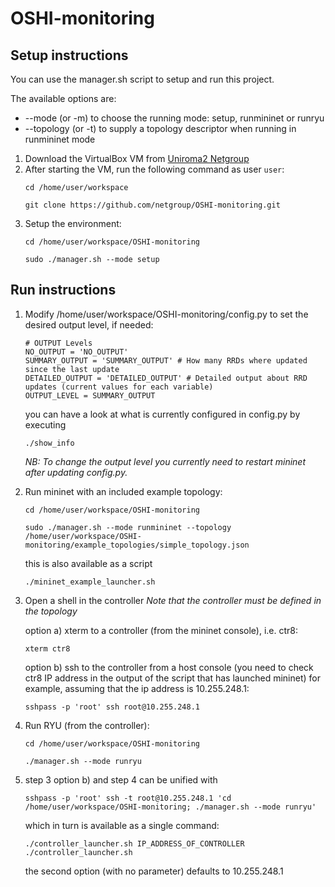 # OSHI-monitoring
## Setup instructions

You can use the manager.sh script to setup and run this project.

The available options are:
- --mode (or -m) to choose the running mode: setup, runmininet or runryu
- --topology (or -t) to supply a topology descriptor when running in runmininet mode

1. Download the VirtualBox VM from [Uniroma2 Netgroup](http://netgroup.uniroma2.it/twiki/bin/view/Oshi/WebHome#AnchorSoftDown)
2. After starting the VM, run the following command as user `user`:
    ```
    cd /home/user/workspace
    
    git clone https://github.com/netgroup/OSHI-monitoring.git
    ```
3. Setup the environment:
    ```
    cd /home/user/workspace/OSHI-monitoring
    
    sudo ./manager.sh --mode setup
    ```

## Run instructions
1. Modify /home/user/workspace/OSHI-monitoring/config.py to set the desired output level, if needed:
    ```
    # OUTPUT Levels
    NO_OUTPUT = 'NO_OUTPUT'
    SUMMARY_OUTPUT = 'SUMMARY_OUTPUT' # How many RRDs where updated since the last update
    DETAILED_OUTPUT = 'DETAILED_OUTPUT' # Detailed output about RRD updates (current values for each variable)
    OUTPUT_LEVEL = SUMMARY_OUTPUT
    ```
    you can have a look at what is currently configured in config.py by executing
    ```
    ./show_info
    ```
    *NB: To change the output level you currently need to restart mininet after updating config.py.*
    
2. Run mininet with an included example topology:
    ```
    cd /home/user/workspace/OSHI-monitoring
    
    sudo ./manager.sh --mode runmininet --topology /home/user/workspace/OSHI-monitoring/example_topologies/simple_topology.json
    ```
    this is also available as a script
    ```
    ./mininet_example_launcher.sh
    ```
    
3. Open a shell in the controller 
    *Note that the controller must be defined in the topology*
 
    option a) xterm to a controller (from the mininet console), i.e. ctr8:
    ```
    xterm ctr8
    ```
    option b) ssh to the controller from a host console (you need to check ctr8 IP address in the output of the script that has launched mininet) for example, assuming that the ip address is 10.255.248.1:
    ```
    sshpass -p 'root' ssh root@10.255.248.1
    ```

4. Run RYU (from the controller):
    ```
    cd /home/user/workspace/OSHI-monitoring
    
    ./manager.sh --mode runryu
    ```
    
5. step 3 option b) and step 4 can be unified with
    ```
    sshpass -p 'root' ssh -t root@10.255.248.1 'cd /home/user/workspace/OSHI-monitoring; ./manager.sh --mode runryu'
    ```
    which in turn is available as a single command:
    ```
    ./controller_launcher.sh IP_ADDRESS_OF_CONTROLLER
    ./controller_launcher.sh 
    ```
    the second option (with no parameter) defaults to 10.255.248.1
    

